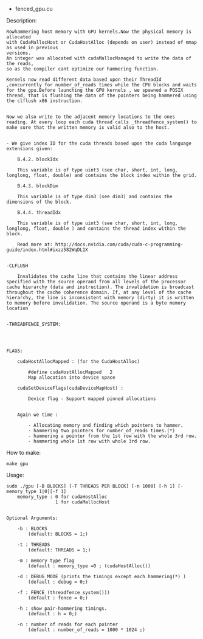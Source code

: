 
- fenced_gpu.cu

Description:
	
	Rowhammering host memory with GPU kernels.Now the physical memory is allocated 
	with CudaMallocHost or CudaHostAlloc (depends on user) instead of mmap as used in previous
	versions. 
	An integer was allocated with cudaMallocManaged to write the data of the reads,
	so as the compiler cant optimize our hammering function.

	Kernels now read different data based upon their ThreadId ,concurrently for number_of_reads times while the CPU blocks and waits for the gpu.Before launching the GPU kernels , we spawned a POSIX thread, that is flushing the data of the pointers being hammered using the clflush x86 instruction.


	Now we also write to the adjacent memory locations to the ones reading. At every loop each cuda thread calls _threadfence_system() to make sure that the written memory is valid also to the host.


	- We give index ID for the cuda threads based upon the cuda language extensions given:

		B.4.2. blockIdx 

		This variable is of type uint3 (see char, short, int, long, longlong, float, double) and contains the block index within the grid.

		B.4.3. blockDim

		This variable is of type dim3 (see dim3) and contains the dimensions of the block.

		B.4.4. threadIdx

		This variable is of type uint3 (see char, short, int, long, longlong, float, double ) and contains the thread index within the block.

		Read more at: http://docs.nvidia.com/cuda/cuda-c-programming-guide/index.html#ixzz582WqDL1X


	-CLFLUSH

		Invalidates the cache line that contains the linear address specified with the source operand from all levels of the processor cache hierarchy (data and instruction). The invalidation is broadcast throughout the cache coherence domain. If, at any level of the cache hierarchy, the line is inconsistent with memory (dirty) it is written to memory before invalidation. The source operand is a byte memory location


	-THREADFENCE_SYSTEM:




	FLAGS:

		cudaHostAllocMapped : (for the CudaHostAlloc)

			#define cudaHostAllocMapped   2 
			Map allocation into device space

		cudaSetDeviceFlags(cudaDeviceMapHost) :

			Device flag - Support mapped pinned allocations 


		Again we time :

			- Allocating memory and finding which pointers to hammer.
			- hammering two pointers for number_of_reads times.(*)
			- hammering a pointer from the 1st row with the whole 3rd row.
			- hammering whole 1st row with whole 3rd row.

How to make: 

	make gpu

Usage:

	sudo ./gpu [-B BLOCKS] [-T THREADS PER BLOCK] [-n 1000] [-h 1] [-memory_type 1|0][-f 1]
		memory_type : 0 for cudaHostAlloc
					  1 for cudaMallocHost


	Optional Arguments:

		-b : BLOCKS
			(default: BLOCKS = 1;)

		-t : THREADS
			(default: THREADS = 1;)

		-m : memory type flag
			(default : memory_type =0 ; (cudaHostAlloc())

		-d : DEBUG_MODE (prints the timings except each hammering(*) )
			(default : debug = 0;)

		-f : FENCE (threadfence_system()))
			(default : fence = 0;)

		-h : show pair-hammering timings.
			(default : h = 0;)

		-n : number of reads for each pointer
			(default : number_of_reads = 1000 * 1024 ;)
